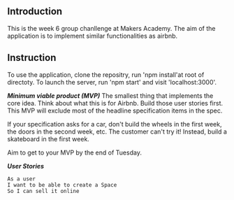 Introduction
---
This is the week 6 group chanllenge at Makers Academy. The aim of the application is to implement similar functionalities as airbnb.

Instruction
---
To use the application, clone the repositry, run 'npm install'at root of directoty.
To launch the server, run 'npm start' and visit 'localhost:3000'.

***Minimum viable product (MVP)***
The smallest thing that implements the core idea. Think about what this is for Airbnb. Build those user stories first. This MVP will exclude most of the headline specification items in the spec.

If your specification asks for a car, don't build the wheels in the first week, the doors in the second week, etc. The customer can't try it! Instead, build a skateboard in the first week.

Aim to get to your MVP by the end of Tuesday.

***User Stories***
```
As a user
I want to be able to create a Space 
So I can sell it online
```

